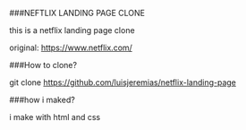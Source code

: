 ###NEFTLIX LANDING PAGE CLONE

this is a netflix landing page clone 

original: https://www.netflix.com/

###How to clone?

git clone https://github.com/luisjeremias/netflix-landing-page 


###how i maked?
 
i make with html and css


